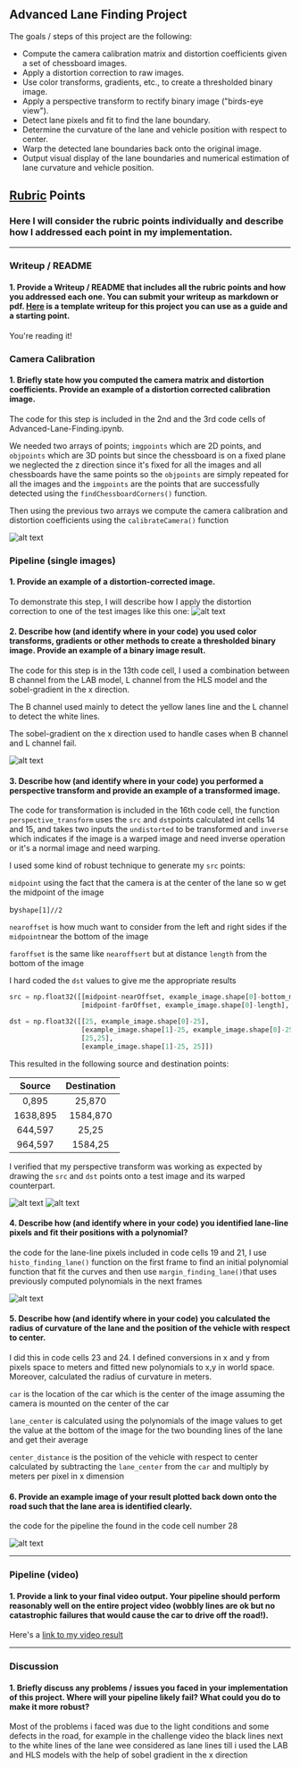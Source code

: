  ## Advanced Lane Finding Project

The goals / steps of this project are the following:

* Compute the camera calibration matrix and distortion coefficients given a set of chessboard images.
* Apply a distortion correction to raw images.
* Use color transforms, gradients, etc., to create a thresholded binary image.
* Apply a perspective transform to rectify binary image ("birds-eye view").
* Detect lane pixels and fit to find the lane boundary.
* Determine the curvature of the lane and vehicle position with respect to center.
* Warp the detected lane boundaries back onto the original image.
* Output visual display of the lane boundaries and numerical estimation of lane curvature and vehicle position.

[//]: # "Image References"

[image1]: ./writeup_imgs/8.png
[image2]: ./writeup_imgs/1.png
[image3]: ./writeup_imgs/2.png
[image4]: ./writeup_imgs/3.png
[image5]: ./writeup_imgs/5.png
[image6]: ./writeup_imgs/7.png
[image7]: ./writeup_imgs/4.png
[video1]: ./project_video.mp4 "Video"

## [Rubric](https://review.udacity.com/#!/rubrics/571/view) Points

### Here I will consider the rubric points individually and describe how I addressed each point in my implementation.  

---

### Writeup / README

#### 1. Provide a Writeup / README that includes all the rubric points and how you addressed each one.  You can submit your writeup as markdown or pdf.  [Here](https://github.com/udacity/CarND-Advanced-Lane-Lines/blob/master/writeup_template.md) is a template writeup for this project you can use as a guide and a starting point.  

You're reading it!

### Camera Calibration

#### 1. Briefly state how you computed the camera matrix and distortion coefficients. Provide an example of a distortion corrected calibration image.

The code for this step is included in the 2nd and the 3rd code cells of Advanced-Lane-Finding.ipynb.

We needed two arrays of points; `imgpoints` which are 2D points, and `objpoints` which are 3D points but since the chessboard is on a fixed plane we neglected the z direction since it's fixed for all the images and all chessboards have the same points so the `objpoints` are simply repeated for all the images and the `imgpoints` are the points that are successfully detected using the `findChessboardCorners()` function.

Then using the previous two arrays we compute the camera calibration and distortion coefficients using the `calibrateCamera()` function

![alt text][image1]


### Pipeline (single images)

#### 1. Provide an example of a distortion-corrected image.

To demonstrate this step, I will describe how I apply the distortion correction to one of the test images like this one:
![alt text][image2]

#### 2. Describe how (and identify where in your code) you used color transforms, gradients or other methods to create a thresholded binary image.  Provide an example of a binary image result.

The code for this step is in the 13th code cell, I used a combination between  B channel from the LAB model, L channel from the HLS model and the sobel-gradient in the x direction.

The B channel used mainly to detect the yellow lanes line and the L channel to detect the white lines.

The sobel-gradient on the x direction used to handle cases when B channel and L channel fail.

![alt text][image3]

#### 3. Describe how (and identify where in your code) you performed a perspective transform and provide an example of a transformed image.

The code for transformation is included in the  16th code cell, the function `perspective_transform` uses the `src` and `dst`points calculated int cells 14 and 15, and takes two inputs the `undistorted` to be transformed and `inverse` which indicates if the image is a warped image and need inverse operation or it's a normal image and need warping.

I used some kind of robust technique to generate my `src` points:

`midpoint` using the fact that the camera is at the center of the lane so w get the midpoint of the image 

by`shape[1]//2 `

`nearoffset` is how much want to consider from the left and right sides if the `midpoint`near the bottom of the image

`faroffset` is the same like `nearoffsert` but at distance `length` from the bottom of the image

I hard coded the `dst` values to give me the appropriate results 

```python
src = np.float32([[midpoint-nearOffset, example_image.shape[0]-bottom_margin],                           [midpoint+nearOffset+30, example_image.shape[0]-bottom_margin],
                  [midpoint-farOffset, example_image.shape[0]-length],                                   [midpoint+farOffset, example_image.shape[0]-length]])

dst = np.float32([[25, example_image.shape[0]-25], 
                  [example_image.shape[1]-25, example_image.shape[0]-25],
                  [25,25], 
                  [example_image.shape[1]-25, 25]])
```

This resulted in the following source and destination points:

|  Source  | Destination |
| :------: | :---------: |
|  0,895   |   25,870    |
| 1638,895 |  1584,870   |
| 644,597  |    25,25    |
| 964,597  |   1584,25   |

I verified that my perspective transform was working as expected by drawing the `src` and `dst` points onto a test image and its warped counterpart.

![alt text][image4] ![alt text][image7]

#### 4. Describe how (and identify where in your code) you identified lane-line pixels and fit their positions with a polynomial?

the code for the lane-line pixels included in code cells 19 and 21, I use `histo_finding_lane()` function on the first frame to find an initial polynomial function that fit the curves and then use `margin_finding_lane()`that uses previously computed polynomials in the next frames

![alt text][image5]

#### 5. Describe how (and identify where in your code) you calculated the radius of curvature of the lane and the position of the vehicle with respect to center.

I did this in code cells 23 and 24. I defined conversions in x and y from pixels space to meters and fitted new polynomials to x,y in world space. Moreover, calculated the radius of curvature in meters.

`car` is the location of the car which is the center of the image assuming the camera is  mounted on the center of the car

`lane_center` is calculated using the polynomials of the image values to get the value at the bottom of the image for the two bounding lines of the lane and get their average

`center_distance` is  the position of the vehicle with respect to center calculated by subtracting the `lane_center` from the `car` and multiply by meters per pixel in x dimension

#### 6. Provide an example image of your result plotted back down onto the road such that the lane area is identified clearly.

the code for the pipeline the found in the code cell number 28

![alt text][image6]

---

### Pipeline (video)

#### 1. Provide a link to your final video output.  Your pipeline should perform reasonably well on the entire project video (wobbly lines are ok but no catastrophic failures that would cause the car to drive off the road!).

Here's a [link to my video result](./project_video.mp4)

---

### Discussion

#### 1. Briefly discuss any problems / issues you faced in your implementation of this project.  Where will your pipeline likely fail?  What could you do to make it more robust?

Most of the problems i faced was due to the light conditions and some defects in the road, for example in the challenge video the black lines next to the white lines of the lane wee considered as lane lines till i used the LAB and HLS models with the help of sobel gradient in the x direction


